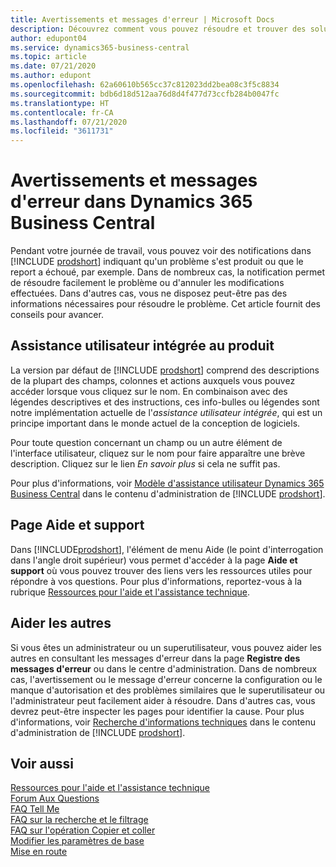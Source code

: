 ```yaml
---
title: Avertissements et messages d'erreur | Microsoft Docs
description: Découvrez comment vous pouvez résoudre et trouver des solutions aux messages d'erreur lorsque vous travaillez dans Business Central.
author: edupont04
ms.service: dynamics365-business-central
ms.topic: article
ms.date: 07/21/2020
ms.author: edupont
ms.openlocfilehash: 62a60610b565cc37c812023dd2bea08c3f5c8834
ms.sourcegitcommit: bdb6d18d512aa76d8d4f477d73ccfb284b0047fc
ms.translationtype: HT
ms.contentlocale: fr-CA
ms.lasthandoff: 07/21/2020
ms.locfileid: "3611731"
---
```

# <a name="warnings-and-error-messages-in-dynamics-365-business-central"></a>Avertissements et messages d'erreur dans Dynamics 365 Business Central

Pendant votre journée de travail, vous pouvez voir des notifications dans [!INCLUDE [prodshort](includes/prodshort.md)] indiquant qu'un problème s'est produit ou que le report a échoué, par exemple. Dans de nombreux cas, la notification permet de résoudre facilement le problème ou d'annuler les modifications effectuées. Dans d'autres cas, vous ne disposez peut-être pas des informations nécessaires pour résoudre le problème. Cet article fournit des conseils pour avancer.  

## <a name="in-product-user-assistance"></a>Assistance utilisateur intégrée au produit

La version par défaut de [!INCLUDE [prodshort](includes/prodshort.md)] comprend des descriptions de la plupart des champs, colonnes et actions auxquels vous pouvez accéder lorsque vous cliquez sur le nom. En combinaison avec des légendes descriptives et des instructions, ces info-bulles ou légendes sont notre implémentation actuelle de l'*assistance utilisateur intégrée*, qui est un principe important dans le monde actuel de la conception de logiciels.  

Pour toute question concernant un champ ou un autre élément de l'interface utilisateur, cliquez sur le nom pour faire apparaître une brève description. Cliquez sur le lien *En savoir plus* si cela ne suffit pas.  

Pour plus d'informations, voir [Modèle d'assistance utilisateur Dynamics 365 Business Central](/dynamics365/business-central/dev-itpro/user-assistance) dans le contenu d'administration de [!INCLUDE [prodshort](includes/prodshort.md)].  

## <a name="help-and-support-page"></a>Page Aide et support

Dans [!INCLUDE[prodshort](includes/prodshort.md)], l'élément de menu Aide (le point d'interrogation dans l'angle droit supérieur) vous permet d'accéder à la page **Aide et support** où vous pouvez trouver des liens vers les ressources utiles pour répondre à vos questions. Pour plus d'informations, reportez-vous à la rubrique [Ressources pour l'aide et l'assistance technique](product-help-and-support.md).  

## <a name="help-others"></a>Aider les autres

Si vous êtes un administrateur ou un superutilisateur, vous pouvez aider les autres en consultant les messages d'erreur dans la page **Registre des messages d'erreur** ou dans le centre d'administration. Dans de nombreux cas, l'avertissement ou le message d'erreur concerne la configuration ou le manque d'autorisation et des problèmes similaires que le superutilisateur ou l'administrateur peut facilement aider à résoudre. Dans d'autres cas, vous devrez peut-être inspecter les pages pour identifier la cause. Pour plus d'informations, voir [Recherche d'informations techniques](/dynamics365/business-central/dev-itpro/administration/manage-technical-support#finding-technical-information) dans le contenu d'administration de [!INCLUDE [prodshort](includes/prodshort.md)].  

## <a name="see-also"></a>Voir aussi

[Ressources pour l'aide et l'assistance technique](product-help-and-support.md)  
[Forum Aux Questions](across-faq.md)  
[FAQ Tell Me](ui-search-faq.md)  
[FAQ sur la recherche et le filtrage](ui-search-filter-faq.md)  
[FAQ sur l'opération Copier et coller](ui-copy-paste.md)  
[Modifier les paramètres de base](ui-change-basic-settings.md)  
[Mise en route](product-get-started.md)  
